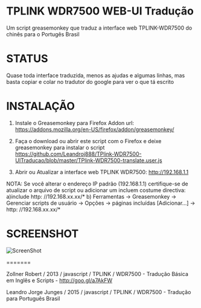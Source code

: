 TPLINK WDR7500 WEB-UI Tradução
==========================

Um script greasemonkey que traduz a interface web TPLINK-WDR7500 do chinês para o Portugês Brasil

STATUS
======
Quase toda interface traduzida, menos as ajudas e algumas linhas, mas basta copiar e colar no tradutor do google para ver o que tá escrito



INSTALAÇÃO
=====

1) Instale o Greasemonkey para Firefox Addon
url: https://addons.mozilla.org/en-US/firefox/addon/greasemonkey/

2) Faça o download ou abrir este script com o Firefox e deixe greasemonkey para instalar o script
https://github.com/Leandroj888/TPlink-WDR7500-UITraducao/blob/master/TPlink-WDR7500-translate.user.js

3) Abrir ou Atualizar a interface web TPLINK WDR7500: http://192.168.1.1


NOTA:
Se você alterar o endereço IP padrão (192.168.1.1) certifique-se de atualizar o arquivo de script ou adicionar um
incluem costume directiva:
a)include http: //192.168.xx.xx/*
b) Ferramentas -> Greasemonkey -> Gerenciar scripts de usuário -> Opções -> páginas incluídas [Adicionar...] -> http: //192.168.xx.xx/*


SCREENSHOT
==========
![ScreenShot](https://cloud.githubusercontent.com/assets/11631334/6803694/2dcdf5fc-d218-11e4-9c4b-2a3123e84a5b.png)


=======

Zollner Robert 			  / 2013 / javascript / TPLINK / WDR7500 - Tradução Básica em Inglês e Scripts - http://goo.gl/a7AkFW

Leandro Jorge Junges	/ 2015 / javascript / TPLINK / WDR7500 - Tradução para Português Brasil

